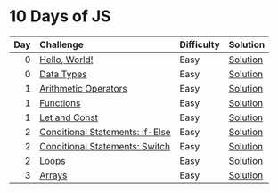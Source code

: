 # 10 Days of JS

| Day | Challenge                                                                                       | Difficulty | Solution                                                |
| --: | :---------------------------------------------------------------------------------------------- | :--------- | :------------------------------------------------------ |
|   0 | [Hello, World!](https://www.hackerrank.com/challenges/js10-hello-world/problem)                 | Easy       | [Solution](./0-hello-world/index.js)                    |
|   0 | [Data Types](https://www.hackerrank.com/challenges/js10-data-types/problem)                     | Easy       | [Solution](./0-data-types/index.js)                     |
|   1 | [Arithmetic Operators](https://www.hackerrank.com/challenges/js10-arithmetic-operators/problem) | Easy       | [Solution](./1-arithmetic-operators/index.js)           |
|   1 | [Functions](https://www.hackerrank.com/challenges/js10-function/problem)                        | Easy       | [Solution](./1-functions/index.js)                      |
|   1 | [Let and Const](https://www.hackerrank.com/challenges/js10-let-and-const/problem)               | Easy       | [Solution](./1-let-and-const/index.js)                  |
|   2 | [Conditional Statements: If-Else](https://www.hackerrank.com/challenges/js10-if-else/problem)   | Easy       | [Solution](./2-conditional-statements-if-else/index.js) |
|   2 | [Conditional Statements: Switch](https://www.hackerrank.com/challenges/js10-switch/problem)     | Easy       | [Solution](./2-conditional-statements-switch/index.js)  |
|   2 | [Loops](https://www.hackerrank.com/challenges/js10-loops/problem)                               | Easy       | [Solution](./2-loops/index.js)                          |
|   3 | [Arrays](https://www.hackerrank.com/challenges/js10-arrays/problem)                             | Easy       | [Solution](./3-arrays/index.js)                         |
